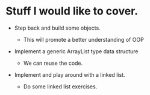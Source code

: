 # Stuff I would like to cover.

- Step back and build some objects.
  - This will promote a better understanding of OOP

- Implement a generic ArrayList type data structure
  - We can reuse the code.

- Implement and play around with a linked list.
  - Do some linked list exercises. 
